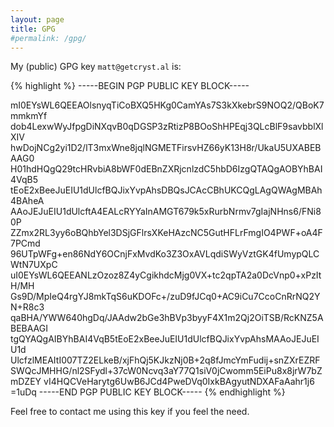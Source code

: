 ```yaml
---
layout: page
title: GPG
#permalink: /gpg/
---
```


My (public) GPG key `matt@getcryst.al` is:

{% highlight %}
-----BEGIN PGP PUBLIC KEY BLOCK-----

mI0EYsWL6QEEAOlsnyqTiCoBXQ5HKg0CamYAs7S3kXkebrS9NOQ2/QBoK7mmkmYf
dob4LexwWyJfpgDiNXqvB0qDGSP3zRtizP8BOoShHPEqj3QLcBlF9savbblXlXIV
hwDojNCg2yi1D2/lT3mxWne8jqlNGMETFirsvHZ66yK13H8r/UkaU5UXABEBAAG0
H01hdHQgQ29tcHRvbiA8bWF0dEBnZXRjcnlzdC5hbD6IzgQTAQgAOBYhBAI4VqB5
tEoE2xBeeJuEIU1dUlcfBQJixYvpAhsDBQsJCAcCBhUKCQgLAgQWAgMBAh4BAheA
AAoJEJuEIU1dUlcftA4EALcRYYaInAMGT679k5xRurbNrmv7gIajNHns6/FNi80P
ZZmx2RL3yy6oBQhbYel3DSjGFlrsXKeHAzcNC5GutHFLrFmgIO4PWF+oA4F7PCmd
96UTpWFg+en86NdY6OCnjFxMvdKo3Z3OxAVLqdiSWyVztGK4fUmypQLCWtN7UXpC
uI0EYsWL6QEEANLzOzoz8Z4yCgikhdcMjg0VX+tc2qpTA2a0DcVnp0+xPzItH/MH
Gs9D/MpIeQ4rgYJ8mkTqS6uKDOFc+/zuD9fJCq0+AC9iCu7CcoCnRrNQ2YN+R8c3
qaBHA/YWW640hgDq/JAAdw2bGe3hBVp3byyF4X1m2Qj2OiTSB/RcKNZ5ABEBAAGI
tgQYAQgAIBYhBAI4VqB5tEoE2xBeeJuEIU1dUlcfBQJixYvpAhsMAAoJEJuEIU1d
UlcfzlMEAItI007TZ2ELkeB/xjFhQj5KJkzNj0B+2q8fJmcYmFudij+snZXrEZRF
SWQcJMHHG/nl2SFydl+37cW0Ncvq3aY77Q1siV0jCwomm5EiPu8x8jrW7bZmDZEY
vI4HQCVeHarytg6UwB6JCd4PweDVq0IxkBAgyutNDXAFaAahr1j6
=1uDq
-----END PGP PUBLIC KEY BLOCK-----
{% endhighlight %}

Feel free to contact me using this key if you feel the need.